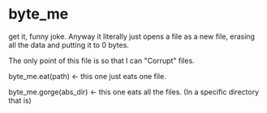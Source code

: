 # byte_me
get it, funny joke. 
Anyway it literally just opens a file as a new file, erasing all the data and putting it to 0 bytes.

The only point of this file is so that I can "Corrupt" files.

byte_me.eat(path) <- this one just eats one file.

byte_me.gorge(abs_dir) <- this one eats all the files. (In a specific directory that is)
          
